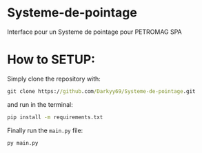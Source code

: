 # Systeme-de-pointage
Interface pour un  Systeme de pointage pour PETROMAG SPA

# How to SETUP:
Simply clone the repository with:<br>
```cmd
git clone https://github.com/Darkyy69/Systeme-de-pointage.git
```
and run in the terminal:<br>
```cmd
pip install -m requirements.txt
```
Finally run the `main.py` file:<br>
```cmd
py main.py
```
